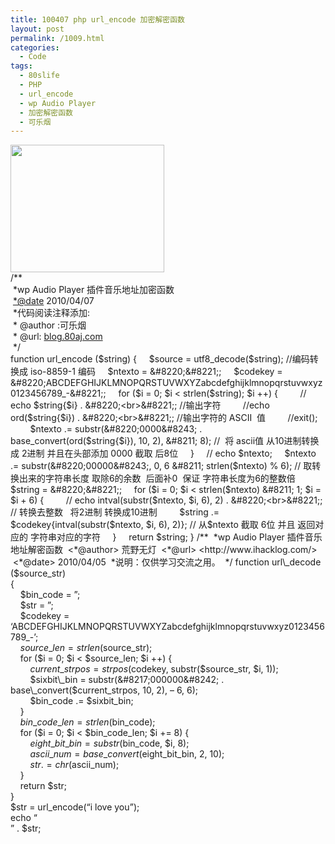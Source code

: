 ```yaml
---
title: 100407 php url_encode 加密解密函数
layout: post
permalink: /1009.html
categories:
  - Code
tags:
  - 80slife
  - PHP
  - url_encode
  - wp Audio Player
  - 加密解密函数
  - 可乐烟
---
```

[<img class="aligncenter size-full wp-image-1010" title="jiamijiemi" src="http://www.80aj.com/wp-content/uploads/2010/04/jiamijiemi.jpg" alt="" width="246" height="204" />][1]  
/**  
 *wp Audio Player 插件音乐地址加密函数  
 <*@date> 2010/04/07  
 *代码阅读注释添加:  
 * @author :可乐烟  
 * @url: [blog.80aj.com][2]  
 */  
function url_encode ($string)  
{  
    $source = utf8_decode($string); //编码转换成 iso-8859-1 编码  
    $ntexto = &#8220;&#8221;;  
    $codekey = &#8220;ABCDEFGHIJKLMNOPQRSTUVWXYZabcdefghijklmnopqrstuvwxyz0123456789_-&#8221;;  
    for ($i = 0; $i < strlen($string); $i ++) {  
        // echo $string{$i} . &#8220;<br>&#8221;; //输出字符  
        //echo ord($string{$i}) . &#8220;<br>&#8221;; //输出字符的 ASCII  值  
        //exit();  
        $ntexto .= substr(&#8220;0000&#8243; . base_convert(ord($string{$i}), 10, 2), &#8211; 8); //  将 ascii值 从10进制转换成 2进制 并且在头部添加 0000 截取 后8位  
    }  
    // echo $ntexto;  
    $ntexto .= substr(&#8220;00000&#8243;, 0, 6 &#8211; strlen($ntexto) % 6); // 取转换出来的字符串长度 取除6的余数  后面补0  保证 字符串长度为6的整数倍  
    $string = &#8220;&#8221;;  
    for ($i = 0; $i < strlen($ntexto) &#8211; 1; $i = $i + 6) {  
        // echo intval(substr($ntexto, $i, 6), 2) . &#8220;<br>&#8221;; // 转换去整数   将2进制 转换成10进制  
        $string .= $codekey{intval(substr($ntexto, $i, 6), 2)}; // 从$ntexto 截取 6位 并且 返回对应的 字符串对应的字符  
    }  
    return $string;  
}  
/**  
 *wp Audio Player 插件音乐地址解密函数  
 <*@author> 荒野无灯  
 <*@url> <http://www.ihacklog.com/>  
 <*@date> 2010/04/05  
 *说明：仅供学习交流之用。  
 */  
function url\_decode ($source\_str)  
{  
    $bin_code = &#8221;;  
    $str = &#8221;;  
    $codekey = &#8216;ABCDEFGHIJKLMNOPQRSTUVWXYZabcdefghijklmnopqrstuvwxyz0123456789_-&#8217;;  
    $source\_len = strlen($source\_str);  
    for ($i = 0; $i < $source_len; $i ++) {  
        $current\_strpos = strpos($codekey, substr($source\_str, $i, 1));  
        $sixbit\_bin = substr(&#8217;000000&#8242; . base\_convert($current_strpos, 10, 2), &#8211; 6, 6);  
        $bin\_code .= $sixbit\_bin;  
    }  
    $bin\_code\_len = strlen($bin_code);  
    for ($i = 0; $i < $bin\_code\_len; $i += 8) {  
        $eight\_bit\_bin = substr($bin_code, $i, 8);  
        $ascii\_num = base\_convert($eight\_bit\_bin, 2, 10);  
        $str .= chr($ascii_num);  
    }  
    return $str;  
}  
$str = url_encode(&#8220;i love you&#8221;);  
echo &#8220;<br>&#8221; . $str;

 [1]: http://www.80aj.com/wp-content/uploads/2010/04/jiamijiemi.jpg
 [2]: http://www.80aj.com